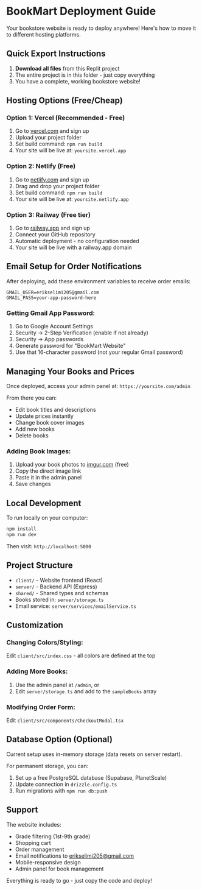 # BookMart Deployment Guide

Your bookstore website is ready to deploy anywhere! Here's how to move it to different hosting platforms.

## Quick Export Instructions

1. **Download all files** from this Replit project
2. The entire project is in this folder - just copy everything
3. You have a complete, working bookstore website!

## Hosting Options (Free/Cheap)

### Option 1: Vercel (Recommended - Free)
1. Go to [vercel.com](https://vercel.com) and sign up
2. Upload your project folder
3. Set build command: `npm run build`
4. Your site will be live at: `yoursite.vercel.app`

### Option 2: Netlify (Free)
1. Go to [netlify.com](https://netlify.com) and sign up
2. Drag and drop your project folder
3. Set build command: `npm run build`
4. Your site will be live at: `yoursite.netlify.app`

### Option 3: Railway (Free tier)
1. Go to [railway.app](https://railway.app) and sign up
2. Connect your GitHub repository
3. Automatic deployment - no configuration needed
4. Your site will be live with a railway.app domain

## Email Setup for Order Notifications

After deploying, add these environment variables to receive order emails:

```
GMAIL_USER=erikselimi205@gmail.com
GMAIL_PASS=your-app-password-here
```

### Getting Gmail App Password:
1. Go to Google Account Settings
2. Security → 2-Step Verification (enable if not already)
3. Security → App passwords
4. Generate password for "BookMart Website"
5. Use that 16-character password (not your regular Gmail password)

## Managing Your Books and Prices

Once deployed, access your admin panel at:
`https://yoursite.com/admin`

From there you can:
- Edit book titles and descriptions
- Update prices instantly
- Change book cover images
- Add new books
- Delete books

### Adding Book Images:
1. Upload your book photos to [imgur.com](https://imgur.com) (free)
2. Copy the direct image link
3. Paste it in the admin panel
4. Save changes

## Local Development

To run locally on your computer:

```bash
npm install
npm run dev
```

Then visit: `http://localhost:5000`

## Project Structure

- `client/` - Website frontend (React)
- `server/` - Backend API (Express)
- `shared/` - Shared types and schemas
- Books stored in: `server/storage.ts`
- Email service: `server/services/emailService.ts`

## Customization

### Changing Colors/Styling:
Edit `client/src/index.css` - all colors are defined at the top

### Adding More Books:
1. Use the admin panel at `/admin`, or
2. Edit `server/storage.ts` and add to the `sampleBooks` array

### Modifying Order Form:
Edit `client/src/components/CheckoutModal.tsx`

## Database Option (Optional)

Current setup uses in-memory storage (data resets on server restart).

For permanent storage, you can:
1. Set up a free PostgreSQL database (Supabase, PlanetScale)
2. Update connection in `drizzle.config.ts`
3. Run migrations with `npm run db:push`

## Support

The website includes:
- Grade filtering (1st-9th grade)
- Shopping cart
- Order management
- Email notifications to erikselimi205@gmail.com
- Mobile-responsive design
- Admin panel for book management

Everything is ready to go - just copy the code and deploy!